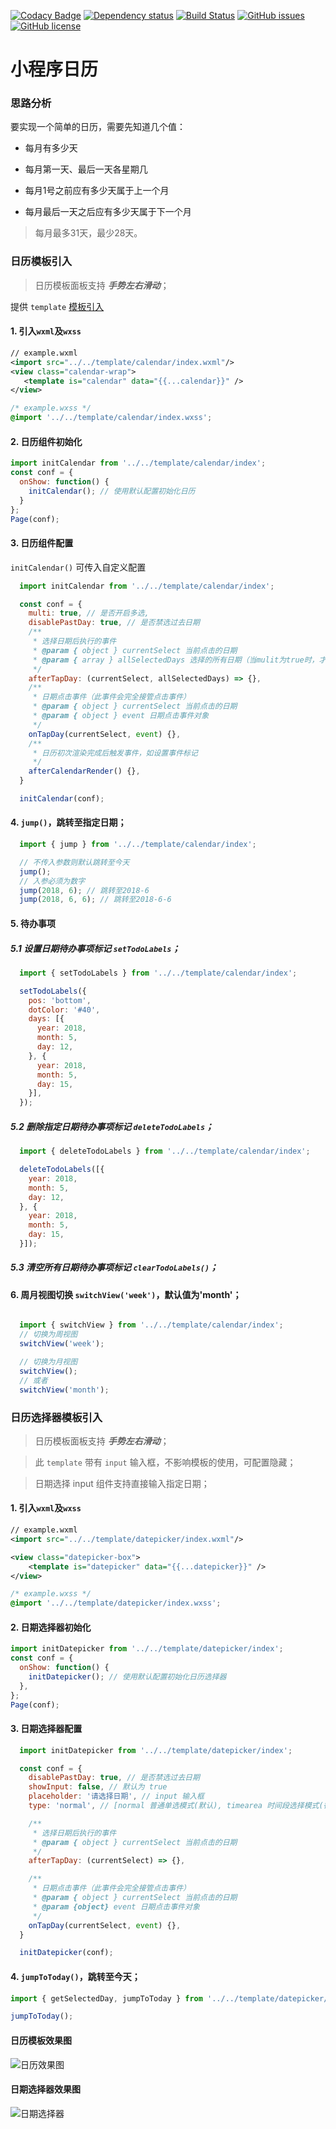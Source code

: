 [![Codacy Badge](https://api.codacy.com/project/badge/Grade/b33e6266074e4ba585fa802a46ce1b30)](https://app.codacy.com/app/treadpit/wx_calendar?utm_source=github.com&utm_medium=referral&utm_content=treadpit/wx_calendar&utm_campaign=badger)
[![Dependency status](https://img.shields.io/david/treadpit/wx_calendar.svg)](https://david-dm.org/treadpit/wx_calendar)
[![Build Status](https://travis-ci.org/treadpit/wx_calendar.svg?branch=master)](https://travis-ci.org/treadpit/wx_calendar)
[![GitHub issues](https://img.shields.io/github/issues/treadpit/wx_calendar.svg?style=flat-square)](https://github.com/treadpit/wx_calendar/issues)
[![GitHub license](https://img.shields.io/github/license/treadpit/wx_calendar.svg?style=flat-square)](https://github.com/treadpit/wx_calendar/blob/master/LICENSE)

# 小程序日历

### 思路分析

要实现一个简单的日历，需要先知道几个值：

- 每月有多少天

- 每月第一天、最后一天各星期几

- 每月1号之前应有多少天属于上一个月

- 每月最后一天之后应有多少天属于下一个月

> 每月最多31天，最少28天。

### 日历模板引入
> 日历模板面板支持 ***手势左右滑动***；

提供 `template` [模板引入](https://mp.weixin.qq.com/debug/wxadoc/dev/framework/view/wxml/template.html)

#### 1. 引入`wxml`及`wxss`
```xml
// example.wxml
<import src="../../template/calendar/index.wxml"/>
<view class="calendar-wrap">
   <template is="calendar" data="{{...calendar}}" />
</view>
```
```css
/* example.wxss */
@import '../../template/calendar/index.wxss';
```

#### 2. 日历组件初始化
```js
import initCalendar from '../../template/calendar/index';
const conf = {
  onShow: function() {
    initCalendar(); // 使用默认配置初始化日历
  }
};
Page(conf);
```

#### 3. 日历组件配置

`initCalendar()` 可传入自定义配置

```js
  import initCalendar from '../../template/calendar/index';

  const conf = { 
    multi: true, // 是否开启多选,
    disablePastDay: true, // 是否禁选过去日期
    /**
     * 选择日期后执行的事件
     * @param { object } currentSelect 当前点击的日期
     * @param { array } allSelectedDays 选择的所有日期（当mulit为true时，才有allSelectedDays参数）
     */
    afterTapDay: (currentSelect, allSelectedDays) => {},
    /**
     * 日期点击事件（此事件会完全接管点击事件）
     * @param { object } currentSelect 当前点击的日期
     * @param { object } event 日期点击事件对象
     */
    onTapDay(currentSelect, event) {},
    /**
     * 日历初次渲染完成后触发事件，如设置事件标记
     */
    afterCalendarRender() {},
  }

  initCalendar(conf);
```

#### 4. `jump()`，跳转至指定日期；

```js
  import { jump } from '../../template/calendar/index';

  // 不传入参数则默认跳转至今天
  jump();
  // 入参必须为数字
  jump(2018, 6); // 跳转至2018-6
  jump(2018, 6, 6); // 跳转至2018-6-6

```

#### 5. 待办事项

##### 5.1 设置日期待办事项标记 `setTodoLabels`；

```js
  import { setTodoLabels } from '../../template/calendar/index';

  setTodoLabels({
    pos: 'bottom',
    dotColor: '#40',
    days: [{
      year: 2018,
      month: 5,
      day: 12,
    }, {
      year: 2018,
      month: 5,
      day: 15,
    }],
  });
```

##### 5.2 删除指定日期待办事项标记 `deleteTodoLabels`；

```js
  import { deleteTodoLabels } from '../../template/calendar/index';

  deleteTodoLabels([{
    year: 2018,
    month: 5,
    day: 12,
  }, {
    year: 2018,
    month: 5,
    day: 15,
  }]);
```

##### 5.3 清空所有日期待办事项标记 `clearTodoLabels()`；

#### 6. 周月视图切换 `switchView('week')`，默认值为'month'；

```js

  import { switchView } from '../../template/calendar/index';
  // 切换为周视图
  switchView('week');

  // 切换为月视图
  switchView();
  // 或者
  switchView('month');
```


### 日历选择器模板引入
> 日历模板面板支持 ***手势左右滑动***；

> 此 `template` 带有 `input` 输入框，不影响模板的使用，可配置隐藏；

> 日期选择 input 组件支持直接输入指定日期；

#### 1. 引入`wxml`及`wxss`
```xml
// example.wxml
<import src="../../template/datepicker/index.wxml"/>

<view class="datepicker-box">
	<template is="datepicker" data="{{...datepicker}}" />
</view>
```
```css
/* example.wxss */
@import '../../template/datepicker/index.wxss';
```

#### 2. 日期选择器初始化
```js
import initDatepicker from '../../template/datepicker/index';
const conf = {
  onShow: function() {
    initDatepicker(); // 使用默认配置初始化日历选择器
  },
};
Page(conf);
```

#### 3. 日期选择器配置

```js
  import initDatepicker from '../../template/datepicker/index';

  const conf = {
    disablePastDay: true, // 是否禁选过去日期
    showInput: false, // 默认为 true
    placeholder: '请选择日期', // input 输入框
    type: 'normal', // [normal 普通单选模式(默认), timearea 时间段选择模式(待开发), multiSelect 多选模式(待完善)]

    /**
     * 选择日期后执行的事件
     * @param { object } currentSelect 当前点击的日期
     */
    afterTapDay: (currentSelect) => {},

    /**
     * 日期点击事件（此事件会完全接管点击事件）
     * @param { object } currentSelect 当前点击的日期
     * @param {object} event 日期点击事件对象
     */
    onTapDay(currentSelect, event) {},
  }

  initDatepicker(conf);
```

#### 4. `jumpToToday()`，跳转至今天；

```js
import { getSelectedDay, jumpToToday } from '../../template/datepicker/index';

jumpToToday();

```

#### 日历模板效果图

![日历效果图](https://raw.githubusercontent.com/treadpit/wx_calendar/develop/screenshot/screenshot_calendar.gif)

#### 日期选择器效果图

![日期选择器](https://raw.githubusercontent.com/treadpit/wx_calendar/develop/screenshot/screenshow_datepicker.gif)
